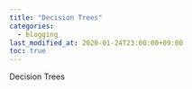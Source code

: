 ```yaml
---
title: "Decision Trees"
categories: 
  - blogging
last_modified_at: 2020-01-24T23:00:00+09:00
toc: true
---
```


Decision Trees
